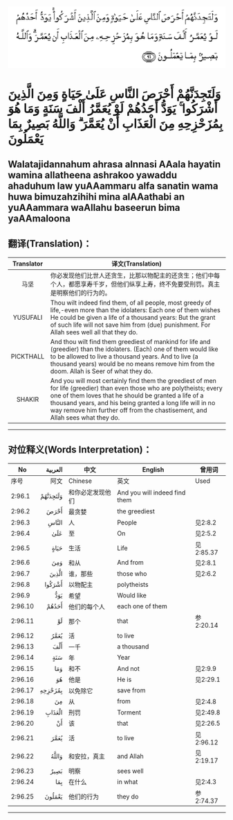![002:096](images/002_096.gif)

#  وَلَتَجِدَنَّهُمْ أَحْرَصَ النَّاسِ عَلَىٰ حَيَاةٍ وَمِنَ الَّذِينَ أَشْرَكُوا ۚ يَوَدُّ أَحَدُهُمْ لَوْ يُعَمَّرُ أَلْفَ سَنَةٍ وَمَا هُوَ بِمُزَحْزِحِهِ مِنَ الْعَذَابِ أَنْ يُعَمَّرَ ۗ وَاللَّهُ بَصِيرٌ بِمَا يَعْمَلُونَ 

## Walatajidannahum ahrasa alnnasi AAala hayatin wamina allatheena ashrakoo yawaddu ahaduhum law yuAAammaru alfa sanatin wama huwa bimuzahzihihi mina alAAathabi an yuAAammara waAllahu baseerun bima yaAAmaloona

## 翻译(Translation)：

| Translator | 译文(Translation)                                            |
| :--------: | ------------------------------------------------------------ |
|    马坚    | 你必发现他们比世人还贪生，比那以物配主的还贪生；他们中每个人，都愿享寿千岁，但他们纵享上寿，终不免要受刑罚。真主是明察他们的行为的。 |
|  YUSUFALI  | Thou wilt indeed find them, of all people, most greedy of life,-even more than the idolaters: Each one of them wishes He could be given a life of a thousand years: But the grant of such life will not save him from (due) punishment. For Allah sees well all that they do. |
| PICKTHALL  | And thou wilt find them greediest of mankind for life and (greedier) than the idolaters. (Each) one of them would like to be allowed to live a thousand years. And to live (a thousand years) would be no means remove him from the doom. Allah is Seer of what they do. |
|   SHAKIR   | And you will most certainly find them the greediest of men for life (greedier) than even those who are polytheists; every one of them loves that he should be granted a life of a thousand years, and his being granted a long life will in no way remove him further off from the chastisement, and Allah sees what they do. |

---

## 对位释义(Words Interpretation)：

| No      |  العربية | 中文             | English                       | 曾用词    |
| ------- | -------: | ---------------- | ----------------------------- | --------- |
| 序号    |     阿文 | Chinese          | 英文                          | Used      |
| 2:96.1  | وَلَتَجِدَنَّهُمْ | 和你必定发现他们 | And you will indeed find them |           |
| 2:96.2  |     أَحْرَصَ | 最贪婪           | the greediest                 |           |
| 2:96.3  |    النَّاسِ | 人               | People                        | 见2:8.2   |
| 2:96.4  |      عَلَىٰ | 至               | On                            | 见2:5.2   |
| 2:96.5  |     حَيَاةٍ | 生活             | Life                          | 见2:85.37 |
| 2:96.6  |      وَمِنَ | 和从             | And from                      | 见2:8.1   |
| 2:96.7  |    الَّذِينَ | 谁，那些         | those who                     | 见2:6.2   |
| 2:96.8  |   أَشْرَكُوا | 以物配主         | polytheists                   |           |
| 2:96.9  |      يَوَدُّ | 希望             | Would like                    |           |
| 2:96.10 |    أَحَدُهُمْ | 他们的每个人     | each one of them              |           |
| 2:96.11 |       لَوْ | 那个             | that                          | 参2:20.14 |
| 2:96.12 |     يُعَمَّرُ | 活               | to live                       |           |
| 2:96.13 |      أَلْفَ | 一千             | a thousand                    |           |
| 2:96.14 |      سَنَةٍ | 年               | Year                          |           |
| 2:96.15 |      وَمَا | 和不             | And not                       | 见2:9.9   |
| 2:96.16 |       هُوَ | 他是             | He is                         | 见2:29.1  |
| 2:96.17 |  بِمُزَحْزِحِهِ | 以免除它         | save from                     |           |
| 2:96.18 |       مِنَ | 从               | from                          | 见2:4.8   |
| 2:96.19 |   الْعَذَابِ | 刑罚             | Torment                       | 见2:49.8  |
| 2:96.20 |       أَنْ | 该               | that                          | 见2:26.5  |
| 2:96.21 |     يُعَمَّرَ | 活               | to live                       | 见2:96.12 |
| 2:96.22 |    وَاللَّهُ | 和安拉，真主     | and Allah                     | 见2:19.17 |
| 2:96.23 |     بَصِيرٌ | 明察             | sees well                     |           |
| 2:96.24 |      بِمَا | 在什么           | in what                       | 见2:4.3   |
| 2:96.25 |   يَعْمَلُونَ | 他们的行为       | they do                       | 参2:74.37 |

---
